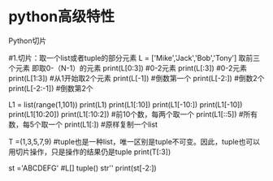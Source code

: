 # python高级特性
Python切片

#1.切片：取一个list或者tuple的部分元素
L = ['Mike','Jack','Bob','Tony']
取前三个元素  即取0-（N-1）的元素
print(L[0:3])  #0-2元素
print(L[:3])   #0-2元素
print(L[1:3])  #从1开始取2个元素
print(L[-1])   #倒数第一个
print(L[-2:])  #倒数2个
print(L[-2:-1]) #倒数第2个

L1 = list(range(1,101))
print(L1)
print(L1[:10])
print(L1[-10:])
print(L1[-10])
print(L1[10:20])
print(L1[:10:2])  #前10个数，每两个取一个
print(L1[::5])    #所有数，每5个取一个
print(L1[:])      #原样复制一个list

T =(1,3,5,7,9)  #tuple也是一种list，唯一区别是tuple不可变。因此，tuple也可以用切片操作，只是操作的结果仍是tuple
print(T[:3])

st ='ABCDEFG'    #L[]   tuple()   str''
print(st[-2:])
